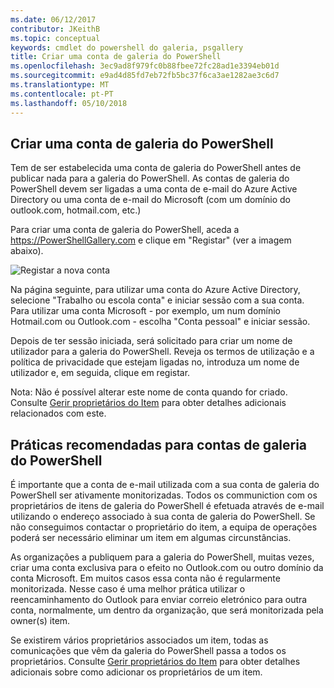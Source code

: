 ```yaml
---
ms.date: 06/12/2017
contributor: JKeithB
ms.topic: conceptual
keywords: cmdlet do powershell do galeria, psgallery
title: Criar uma conta de galeria do PowerShell
ms.openlocfilehash: 3ec9ad8f979fc0b88fbee72fc28ad1e3394eb01d
ms.sourcegitcommit: e9ad4d85fd7eb72fb5bc37f6ca3ae1282ae3c6d7
ms.translationtype: MT
ms.contentlocale: pt-PT
ms.lasthandoff: 05/10/2018
---
```

## <a name="creating-a-powershell-gallery-account"></a>Criar uma conta de galeria do PowerShell

Tem de ser estabelecida uma conta de galeria do PowerShell antes de publicar nada para a galeria do PowerShell.
As contas de galeria do PowerShell devem ser ligadas a uma conta de e-mail do Azure Active Directory ou uma conta de e-mail do Microsoft (com um domínio do outlook.com, hotmail.com, etc.)

Para criar uma conta de galeria do PowerShell, aceda a https://PowerShellGallery.com e clique em "Registar" (ver a imagem abaixo).

![Registar a nova conta](../../Images/CreatingAccount-Register.png)

Na página seguinte, para utilizar uma conta do Azure Active Directory, selecione "Trabalho ou escola conta" e iniciar sessão com a sua conta.
Para utilizar uma conta Microsoft - por exemplo, um num domínio Hotmail.com ou Outlook.com - escolha "Conta pessoal" e iniciar sessão.

Depois de ter sessão iniciada, será solicitado para criar um nome de utilizador para a galeria do PowerShell.
Reveja os termos de utilização e a política de privacidade que estejam ligadas no, introduza um nome de utilizador e, em seguida, clique em registar.

Nota: Não é possível alterar este nome de conta quando for criado.
Consulte [Gerir proprietários do Item](https://msdn.microsoft.com/powershell/gallery/psgallery/managing-item-owners) para obter detalhes adicionais relacionados com este.

## <a name="recommended-practices-for-powershell-gallery-accounts"></a>Práticas recomendadas para contas de galeria do PowerShell

É importante que a conta de e-mail utilizada com a sua conta de galeria do PowerShell ser ativamente monitorizadas.
Todos os communiction com os proprietários de itens de galeria do PowerShell é efetuada através de e-mail utilizando o endereço associado à sua conta de galeria do PowerShell.
Se não conseguimos contactar o proprietário do item, a equipa de operações poderá ser necessário eliminar um item em algumas circunstâncias.

As organizações a publiquem para a galeria do PowerShell, muitas vezes, criar uma conta exclusiva para o efeito no Outlook.com ou outro domínio da conta Microsoft.
Em muitos casos essa conta não é regularmente monitorizada.
Nesse caso é uma melhor prática utilizar o reencaminhamento do Outlook para enviar correio eletrónico para outra conta, normalmente, um dentro da organização, que será monitorizada pela owner(s) item.

Se existirem vários proprietários associados um item, todas as comunicações que vêm da galeria do PowerShell passa a todos os proprietários.
Consulte [Gerir proprietários do Item](https://msdn.microsoft.com/powershell/gallery/psgallery/managing-item-owners) para obter detalhes adicionais sobre como adicionar os proprietários de um item.